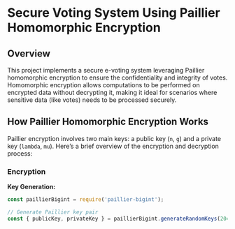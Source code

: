 # Secure Voting System Using Paillier Homomorphic Encryption

## Overview
This project implements a secure e-voting system leveraging Paillier homomorphic encryption to ensure the confidentiality and integrity of votes. Homomorphic encryption allows computations to be performed on encrypted data without decrypting it, making it ideal for scenarios where sensitive data (like votes) needs to be processed securely.

## How Paillier Homomorphic Encryption Works
Paillier encryption involves two main keys: a public key (`n`, `g`) and a private key (`lambda`, `mu`). Here’s a brief overview of the encryption and decryption process:

### Encryption
**Key Generation:**
```javascript
const paillierBigint = require('paillier-bigint');

// Generate Paillier key pair
const { publicKey, privateKey } = paillierBigint.generateRandomKeys(2048);
